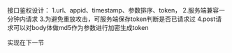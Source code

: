 接口鉴权设计：
1.url、appid、timestamp、参数排序、token，
2.服务端兼容一分钟内请求
3.为避免重放攻击，可服务端保存token判断是否已请求过
4.post请求可以对body体做md5作为参数进行加密生成token





实现在下一节